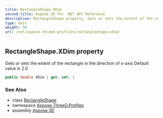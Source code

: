 ```yaml
---
title: RectangleShape.XDim
second_title: Aspose.3D for .NET API Reference
description: RectangleShape property. Gets or sets the extent of the rectangle in the direction of xaxis Default value is 2.0
type: docs
weight: 30
url: /net/aspose.threed.profiles/rectangleshape/xdim/
---
```

## RectangleShape.XDim property

Gets or sets the extent of the rectangle in the direction of x-axis Default value is 2.0

```csharp
public double XDim { get; set; }
```

### See Also

* class [RectangleShape](../)
* namespace [Aspose.ThreeD.Profiles](../../../aspose.threed.profiles/)
* assembly [Aspose.3D](../../../)


